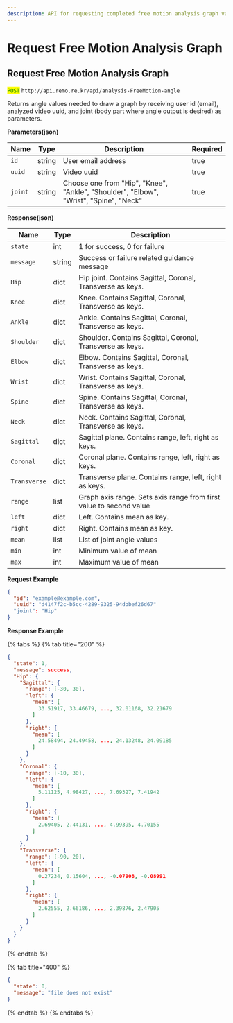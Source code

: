 ```yaml
---
description: API for requesting completed free motion analysis graph values.
---
```


# Request Free Motion Analysis Graph

## Request Free Motion Analysis Graph

<mark style="color:green;">`POST`</mark> `http://api.remo.re.kr/api/analysis-FreeMotion-angle`

Returns angle values needed to draw a graph by receiving user id (email), analyzed video uuid, and joint (body part where angle output is desired) as parameters.

**Parameters(json)**

| Name    | Type   | Description                                                                           | Required |
| ------- | ------ | ------------------------------------------------------------------------------------- | -------- |
| `id`    | string | User email address                                                                    | true     |
| `uuid`  | string | Video uuid                                                                            | true     |
| `joint` | string | Choose one from "Hip", "Knee", "Ankle", "Shoulder", "Elbow", "Wrist", "Spine", "Neck" | true     |

**Response(json)**

| Name         | Type   | Description                                                        |
| ------------ | ------ | ------------------------------------------------------------------ |
| `state`      | int    | 1 for success, 0 for failure                                       |
| `message`    | string | Success or failure related guidance message                        |
| `Hip`        | dict   | Hip joint. Contains Sagittal, Coronal, Transverse as keys.         |
| `Knee`       | dict   | Knee. Contains Sagittal, Coronal, Transverse as keys.              |
| `Ankle`      | dict   | Ankle. Contains Sagittal, Coronal, Transverse as keys.             |
| `Shoulder`   | dict   | Shoulder. Contains Sagittal, Coronal, Transverse as keys.          |
| `Elbow`      | dict   | Elbow. Contains Sagittal, Coronal, Transverse as keys.             |
| `Wrist`      | dict   | Wrist. Contains Sagittal, Coronal, Transverse as keys.             |
| `Spine`      | dict   | Spine. Contains Sagittal, Coronal, Transverse as keys.             |
| `Neck`       | dict   | Neck. Contains Sagittal, Coronal, Transverse as keys.              |
| `Sagittal`   | dict   | Sagittal plane. Contains range, left, right as keys.               |
| `Coronal`    | dict   | Coronal plane. Contains range, left, right as keys.                |
| `Transverse` | dict   | Transverse plane. Contains range, left, right as keys.             |
| `range`      | list   | Graph axis range. Sets axis range from first value to second value |
| `left`       | dict   | Left. Contains mean as key.                                        |
| `right`      | dict   | Right. Contains mean as key.                                       |
| `mean`       | list   | List of joint angle values                                         |
| `min`        | int    | Minimum value of mean                                              |
| `max`        | int    | Maximum value of mean                                              |

**Request Example**

```json
{
  "id": "example@example.com",
  "uuid": "d4147f2c-b5cc-4289-9325-94dbbef26d67"
  "joint": "Hip"
}
```

**Response Example**

{% tabs %}
{% tab title="200" %}
```json
{
  "state": 1,
  "message": success,
  "Hip": {
    "Sagittal": {
      "range": [-30, 30],
      "left": {
        "mean": [
          33.51917, 33.46679, ..., 32.01168, 32.21679
        ]
      },
      "right": {
        "mean": [
          24.58494, 24.49458, ..., 24.13248, 24.09185
        ]
      }
    },
    "Coronal": {
      "range": [-10, 30],
      "left": {
        "mean": [
          5.11125, 4.98427, ..., 7.69327, 7.41942
        ]
      },
      "right": {
        "mean": [
          2.69405, 2.44131, ..., 4.99395, 4.70155
        ]
      }
    },
    "Transverse": {
      "range": [-90, 20],
      "left": {
        "mean": [
          0.27234, 0.15604, ..., -0.07908, -0.08991
        ]
      },
      "right": {
        "mean": [
          2.62555, 2.66186, ..., 2.39876, 2.47905
        ]
      }
    }
  }
}
```
{% endtab %}

{% tab title="400" %}
```json
{
  "state": 0,
  "message": "file does not exist"
}
```
{% endtab %}
{% endtabs %}
